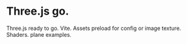 # Three.js go.

Three.js ready to go.
Vite.
Assets preload for config or image texture.
Shaders.
plane examples.
